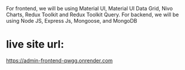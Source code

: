 For frontend, we will be using Material UI, Material UI Data Grid, Nivo Charts, Redux Toolkit and Redux Toolkit Query. For backend, we will be using Node JS, Express Js, Mongoose, and MongoDB

# live site url:

https://admin-frontend-qwgg.onrender.com
